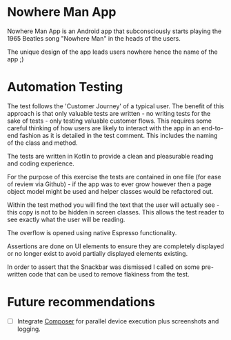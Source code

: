 # Nowhere Man App

Nowhere Man App is an Android app that subconsciously starts playing the 1965 Beatles song "Nowhere Man" in the heads of the users.

The unique design of the app leads users nowhere hence the name of the app ;)

# Automation Testing

The test follows the 'Customer Journey' of a typical user. The benefit of this approach is that only valuable tests are written - no writing tests for the sake of tests - only testing valuable customer flows. This requires some careful thinking of how users are likely to interact with the app in an end-to-end fashion as it is detailed in the test comment. This includes the naming of the class and method.

The tests are written in Kotlin to provide a clean and pleasurable reading and coding experience.

For the purpose of this exercise the tests are contained in one file (for ease of review via Github) - if the app was to ever grow however then a page object model might be used and helper classes would be refactored out.

Within the test method you will find the text that the user will actually see - this copy is not to be hidden in screen classes. This allows the test reader to see exactly what the user will be reading.

The overflow is opened using native Espresso functionality.

Assertions are done on UI elements to ensure they are completely displayed or no longer exist to avoid partially displayed elements existing.

In order to assert that the Snackbar was dismissed I called on some pre-written code that can be used to remove flakiness from the test.

# Future recommendations

- [ ] Integrate [Composer](https://github.com/gojuno/composer) for parallel device execution plus screenshots and logging.
